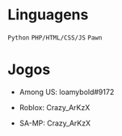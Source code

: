 # Linguagens
```Python```
```PHP/HTML/CSS/JS```
```Pawn```

# Jogos
* Among US: loamybold#9172

* Roblox: Crazy_ArKzX

* SA-MP: Crazy_ArKzX
